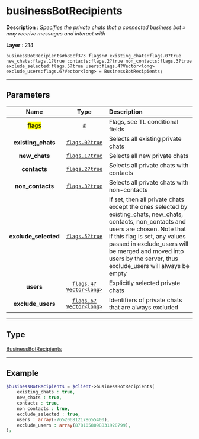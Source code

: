 # businessBotRecipients

**Description** : *Specifies the private chats that a connected business bot &raquo; may receive messages and interact with*

**Layer** : 214

```tl
businessBotRecipients#b88cf373 flags:# existing_chats:flags.0?true new_chats:flags.1?true contacts:flags.2?true non_contacts:flags.3?true exclude_selected:flags.5?true users:flags.4?Vector<long> exclude_users:flags.6?Vector<long> = BusinessBotRecipients;
```

---

## Parameters

| Name | Type | Description |
| :---: | :---: | :--- |
| <mark>flags</mark> | [`#`](type/#) | Flags, see TL conditional fields |
| **existing_chats** | [`flags.0?true`](type/true) | Selects all existing private chats |
| **new_chats** | [`flags.1?true`](type/true) | Selects all new private chats |
| **contacts** | [`flags.2?true`](type/true) | Selects all private chats with contacts |
| **non_contacts** | [`flags.3?true`](type/true) | Selects all private chats with non-contacts |
| **exclude_selected** | [`flags.5?true`](type/true) | If set, then all private chats except the ones selected by existing_chats, new_chats, contacts, non_contacts and users are chosen. Note that if this flag is set, any values passed in exclude_users will be merged and moved into users by the server, thus exclude_users will always be empty |
| **users** | [`flags.4?Vector<long>`](type/long) | Explicitly selected private chats |
| **exclude_users** | [`flags.6?Vector<long>`](type/long) | Identifiers of private chats that are always excluded |

---

## Type

[BusinessBotRecipients](type/BusinessBotRecipients)

---

## Example

```php
$businessBotRecipients = $client->businessBotRecipients(
	existing_chats : true,
	new_chats : true,
	contacts : true,
	non_contacts : true,
	exclude_selected : true,
	users : array(-765206812178655400),
	exclude_users : array(8781058098831928799),
);
```